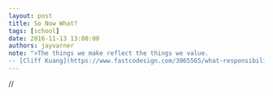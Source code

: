 ```yaml
---
layout: post
title: So Now What?
tags: [school]
date: 2016-11-13 13:00:00
authors: jayvarner
note: ">The things we make reflect the things we value.
-- [Cliff Kuang](https://www.fastcodesign.com/3065565/what-responsibility-does-design-bear-for-the-trump-era)"
---
```

//
